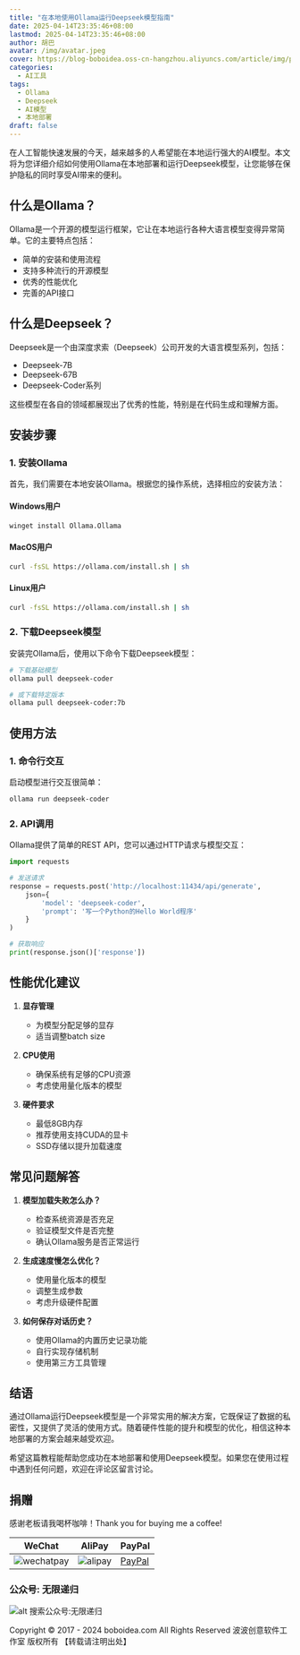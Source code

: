 ```yaml
---
title: "在本地使用Ollama运行Deepseek模型指南"
date: 2025-04-14T23:35:46+08:00
lastmod: 2025-04-14T23:35:46+08:00
author: 胡巴
avatar: /img/avatar.jpeg
cover: https://blog-boboidea.oss-cn-hangzhou.aliyuncs.com/article/img/posts/auto/article (23).jpg
categories:
  - AI工具
tags:
  - Ollama
  - Deepseek
  - AI模型
  - 本地部署
draft: false
---
```


在人工智能快速发展的今天，越来越多的人希望能在本地运行强大的AI模型。本文将为您详细介绍如何使用Ollama在本地部署和运行Deepseek模型，让您能够在保护隐私的同时享受AI带来的便利。

<!--more-->

## 什么是Ollama？

Ollama是一个开源的模型运行框架，它让在本地运行各种大语言模型变得异常简单。它的主要特点包括：

- 简单的安装和使用流程
- 支持多种流行的开源模型
- 优秀的性能优化
- 完善的API接口

## 什么是Deepseek？

Deepseek是一个由深度求索（Deepseek）公司开发的大语言模型系列，包括：

- Deepseek-7B
- Deepseek-67B
- Deepseek-Coder系列

这些模型在各自的领域都展现出了优秀的性能，特别是在代码生成和理解方面。

## 安装步骤

### 1. 安装Ollama

首先，我们需要在本地安装Ollama。根据您的操作系统，选择相应的安装方法：

#### Windows用户
```bash
winget install Ollama.Ollama
```

#### MacOS用户
```bash
curl -fsSL https://ollama.com/install.sh | sh
```

#### Linux用户
```bash
curl -fsSL https://ollama.com/install.sh | sh
```

### 2. 下载Deepseek模型

安装完Ollama后，使用以下命令下载Deepseek模型：

```bash
# 下载基础模型
ollama pull deepseek-coder

# 或下载特定版本
ollama pull deepseek-coder:7b
```

## 使用方法

### 1. 命令行交互

启动模型进行交互很简单：

```bash
ollama run deepseek-coder
```

### 2. API调用

Ollama提供了简单的REST API，您可以通过HTTP请求与模型交互：

```python
import requests

# 发送请求
response = requests.post('http://localhost:11434/api/generate', 
    json={
        'model': 'deepseek-coder',
        'prompt': '写一个Python的Hello World程序'
    }
)

# 获取响应
print(response.json()['response'])
```

## 性能优化建议

1. **显存管理**
   - 为模型分配足够的显存
   - 适当调整batch size

2. **CPU使用**
   - 确保系统有足够的CPU资源
   - 考虑使用量化版本的模型

3. **硬件要求**
   - 最低8GB内存
   - 推荐使用支持CUDA的显卡
   - SSD存储以提升加载速度

## 常见问题解答

1. **模型加载失败怎么办？**
   - 检查系统资源是否充足
   - 验证模型文件是否完整
   - 确认Ollama服务是否正常运行

2. **生成速度慢怎么优化？**
   - 使用量化版本的模型
   - 调整生成参数
   - 考虑升级硬件配置

3. **如何保存对话历史？**
   - 使用Ollama的内置历史记录功能
   - 自行实现存储机制
   - 使用第三方工具管理

## 结语

通过Ollama运行Deepseek模型是一个非常实用的解决方案，它既保证了数据的私密性，又提供了灵活的使用方式。随着硬件性能的提升和模型的优化，相信这种本地部署的方案会越来越受欢迎。

希望这篇教程能帮助您成功在本地部署和使用Deepseek模型。如果您在使用过程中遇到任何问题，欢迎在评论区留言讨论。

<!--qr_code-->

## 捐赠

感谢老板请我喝杯咖啡！Thank you for buying me a coffee!

| WeChat | AliPay | PayPal |
| --- | --- | --- |
| ![wechatpay](https://blog-boboidea.oss-cn-hangzhou.aliyuncs.com/pay/wechat_%E6%94%B6%E6%AC%BE%E7%A0%81.jpg) | ![alipay](https://blog-boboidea.oss-cn-hangzhou.aliyuncs.com/pay/alipay.jpg) | [PayPal](https://paypal.me/JianboQin?country.x=C2&locale.x=zh_XC) |

### 公众号: 无限递归

![alt 搜索公众号:无限递归](https://blog-boboidea.oss-cn-hangzhou.aliyuncs.com/article/img/gongzhonghao.jpeg "无限递归")

<!--declare-declare-->

Copyright &copy; 2017 - 2024 boboidea.com All Rights Reserved 波波创意软件工作室 版权所有 【转载请注明出处】 